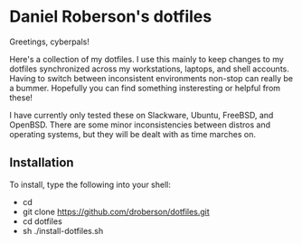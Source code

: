 Daniel Roberson's dotfiles
==========================

Greetings, cyberpals!

Here's a collection of my dotfiles. I use this mainly to keep changes
to my dotfiles synchronized across my workstations, laptops, and shell
accounts. Having to switch between inconsistent environments non-stop
can really be a bummer. Hopefully you can find something insteresting
or helpful from these!

I have currently only tested these on Slackware, Ubuntu, FreeBSD, and
OpenBSD. There are some minor inconsistencies between distros and
operating systems, but they will be dealt with as time marches on.


Installation
------------

To install, type the following into your shell:

- cd
- git clone https://github.com/droberson/dotfiles.git
- cd dotfiles
- sh ./install-dotfiles.sh
